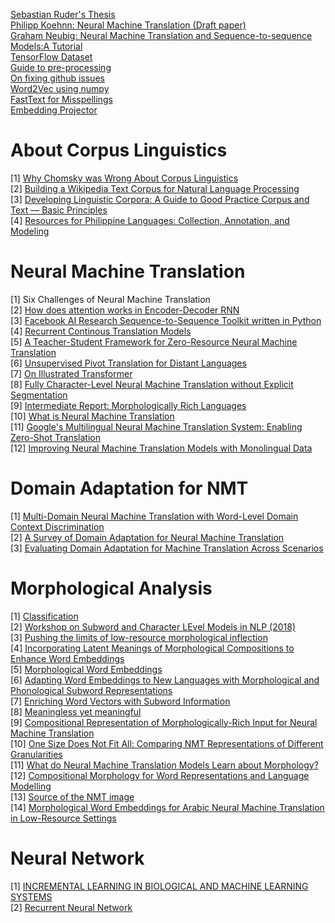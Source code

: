 [Sebastian Ruder's Thesis](http://ruder.io/thesis/neural_transfer_learning_for_nlp.pdf) \
[Philipp Koehnn: Neural Machine Translation (Draft paper)](https://arxiv.org/pdf/1709.07809.pdf) \
[Graham Neubig: Neural Machine Translation and Sequence-to-sequence Models:A Tutorial](https://arxiv.org/pdf/1703.01619.pdf) \
[TensorFlow Dataset](https://www.tensorflow.org/datasets/overview) \
[Guide to pre-processing](https://www.kdnuggets.com/2018/08/practitioners-guide-processing-understanding-text-2.html) \
[On fixing github issues](https://github.community/t5/How-to-use-Git-and-GitHub/git-clone-is-not-working-for-a-private-repo/td-p/2513) \
[Word2Vec using numpy](https://github.com/DerekChia/word2vec_numpy) \
[FastText for Misspellings](https://ai.facebook.com/blog/-a-new-model-for-word-embeddings-that-are-resilient-to-misspellings-/) \
[Embedding Projector](https://medium.com/@aakashchotrani/visualizing-your-own-word-embeddings-using-tensorflow-688b3a7750ee) 

# About Corpus Linguistics
[1] [Why Chomsky was Wrong About Corpus Linguistics](https://corplingstats.wordpress.com/2016/11/02/why-chomsky-was-wrong/) \
[2] [Building a Wikipedia Text Corpus for Natural Language Processing](https://www.kdnuggets.com/2017/11/building-wikipedia-text-corpus-nlp.html) \
[3] [Developing Linguistic Corpora: A Guide to Good Practice Corpus and Text — Basic Principles](https://ota.ox.ac.uk/documents/creating/dlc/chapter1.htm) \
[4] [Resources for Philippine Languages: Collection, Annotation, and Modeling](https://www.aclweb.org/anthology/Y16-3015 (http://bit.ly/1MpcFoT))

# Neural Machine Translation
[1] Six Challenges of Neural Machine Translation \
[2] [How does attention works in Encoder-Decoder RNN](https://machinelearningmastery.com/how-does-attention-work-in-encoder-decoder-recurrent-neural-networks/) \
[3] [Facebook AI Research Sequence-to-Sequence Toolkit written in Python](https://github.com/pytorch/fairseq)\
[4] [Recurrent Continous Translation Models](https://www.aclweb.org/anthology/D13-1176)\
[5] [A Teacher-Student Framework for Zero-Resource Neural Machine Translation](https://arxiv.org/pdf/1705.00753.pdf)\
[6] [Unsupervised Pivot Translation for Distant Languages](https://www.aclweb.org/anthology/P19-1017)\
[7] [On Illustrated Transformer](http://jalammar.github.io/illustrated-transformer/)\
[8] [Fully Character-Level Neural Machine Translation without Explicit Segmentation](https://www.aclweb.org/anthology/Q17-1026)\
[9] [Intermediate Report: Morphologically Rich Languages](http://www.qt21.eu/wp-content/uploads/2017/07/QT21-D2.1-final.pdf)\
[10] [What is Neural Machine Translation](https://towardsdatascience.com/neural-machine-translation-15ecf6b0b)\
[11] [Google's Multilingual Neural Machine Translation System: Enabling Zero-Shot Translation](https://arxiv.org/abs/1611.04558)\
[12] [Improving Neural Machine Translation Models with Monolingual Data](https://www.aclweb.org/anthology/P16-1009.pdf)


# Domain Adaptation for NMT
[1] [Multi-Domain Neural Machine Translation with Word-Level Domain Context Discrimination](https://www.aclweb.org/anthology/D18-1041) \
[2] [A Survey of Domain Adaptation for Neural Machine Translation](https://arxiv.org/pdf/1806.00258.pdf) \
[3] [Evaluating Domain Adaptation for Machine Translation Across Scenarios](https://www.aclweb.org/anthology/L18-1002)

# Morphological Analysis
[1] [Classification](https://machinelearnings.co/text-classification-using-neural-networks-f5cd7b8765c6) \
[2] [Workshop on Subword and Character LEvel Models in NLP (2018)](https://aclweb.org/anthology/events/sclem-2018/) \
[3] [Pushing the limits of low-resource morphological inflection](https://arxiv.org/pdf/1908.05838.pdf) \
[4] [Incorporating Latent Meanings of Morphological Compositions to Enhance Word Embeddings](https://www.aclweb.org/anthology/P18-1114) \
[5] [Morphological Word Embeddings](https://arxiv.org/pdf/1907.02423.pdf) \
[6] [Adapting Word Embeddings to New Languages with Morphological and Phonological Subword Representations]( http://www.cs.cmu.edu/~jgc/publication/Adapting%20Word%20Embeddings%20to%20New%20Languages%20with%20Morphological%20and%20Phonological%20Subword%20Representations.pdf) \
[7] [Enriching Word Vectors with Subword Information](https://arxiv.org/pdf/1607.04606.pdf) \
[8] [Meaningless yet meaningful](https://aclweb.org/anthology/W18-1207) \
[9] [Compositional Representation of Morphologically-Rich Input for Neural Machine Translation](https://www.aclweb.org/anthology/P18-2049.pdf) \
[10] [One Size Does Not Fit All: Comparing NMT Representations of Different Granularities](http://www.statmt.org/OSMOSES/naacl-19.pdf) \
[11] [What do Neural Machine Translation Models Learn about Morphology?](http://statmt.org/OSMOSES/morphology17.pdf) \
[12] [Compositional Morphology for Word Representations and Language Modelling](http://proceedings.mlr.press/v32/botha14.pdf) \
[13] [Source of the NMT image](https://github.com/tensorflow/nmt/issues/231) \
[14] [Morphological Word Embeddings for Arabic Neural Machine Translation in Low-Resource Settings](https://www.aclweb.org/anthology/W18-1201.pdf)


# Neural Network
[1] [INCREMENTAL LEARNING IN BIOLOGICAL AND MACHINE LEARNING SYSTEMS](https://pdfs.semanticscholar.org/49d4/4313f34edb97b55dfadb7cbe503adccccd17.pdf) \
[2] [Recurrent Neural Network](http://www.wildml.com/2015/09/recurrent-neural-networks-tutorial-part-1-introduction-to-rnns/)


